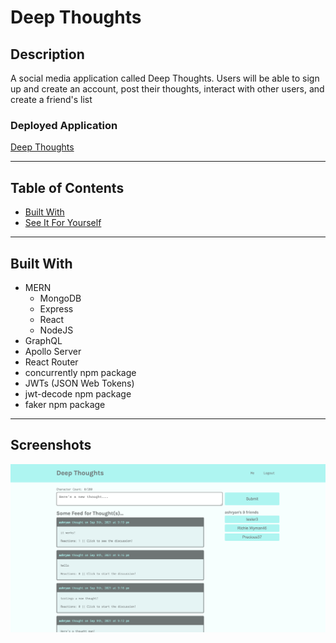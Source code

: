 # Deep Thoughts

## Description
A social media application called Deep Thoughts. Users will be able to sign up and create an account, post their thoughts, interact with other users, and create a friend's list

### Deployed Application
[Deep Thoughts](https://deep-thoughts-socialapp.herokuapp.com/)

---

## Table of Contents
* [Built With](#built-with)
* [See It For Yourself](#screenshots)

---

## Built With
* MERN
    - MongoDB
    - Express
    - React
    - NodeJS
* GraphQL
* Apollo Server
* React Router
* concurrently npm package
* JWTs (JSON Web Tokens)
* jwt-decode npm package
* faker npm package

---

## Screenshots
![Home Page](client/public/deepThoughts.png)